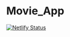 # Movie_App



[![Netlify Status](https://api.netlify.com/api/v1/badges/2500e60c-5603-4623-8e1d-0011c79ff7ca/deploy-status)](https://app.netlify.com/sites/moviesbytri/deploys)
